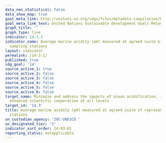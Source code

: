 ```yaml
---
data_non_statistical: false
data_show_map: true
goal_meta_link: http://unstats.un.org/sdgs/files/metadata-compilation/Metadata-Goal-14.pdf
goal_meta_link_text: United Nations Sustainable Development Goals Metadata (pdf 288kB)
graph_title: ''
graph_type: line
indicator: 14.3.1
indicator_name: Average marine acidity (pH) measured at agreed suite of representative
  sampling stations
layout: indicator
permalink: /14-3-1/
published: true
sdg_goal: '14'
source_active_1: true
source_active_2: false
source_active_3: false
source_active_4: false
source_active_5: false
source_active_6: false
target_name: Minimize and address the impacts of ocean acidification, including through
  enhanced scientific cooperation at all levels
target_id: '14.3'
title: Average marine acidity (pH) measured at agreed suite of representative sampling
  stations
un_custodian_agency: 'IOC-UNESCO '
un_designated_tier: '3'
indicator_sort_order: 14-03-01
reporting_status: notapplicable
---
```

